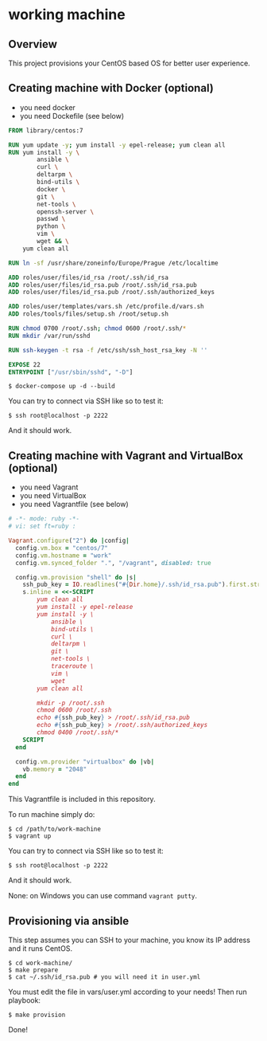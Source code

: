 # working machine

## Overview

This project provisions your CentOS based OS for better user experience.

## Creating machine with Docker (optional)

- you need docker
- you need Dockefile (see below)

```Dockerfile
FROM library/centos:7

RUN yum update -y; yum install -y epel-release; yum clean all
RUN yum install -y \
        ansible \
        curl \
        deltarpm \
        bind-utils \
        docker \
        git \
        net-tools \
        openssh-server \
        passwd \
        python \
        vim \
        wget && \
    yum clean all

RUN ln -sf /usr/share/zoneinfo/Europe/Prague /etc/localtime

ADD roles/user/files/id_rsa /root/.ssh/id_rsa
ADD roles/user/files/id_rsa.pub /root/.ssh/id_rsa.pub
ADD roles/user/files/id_rsa.pub /root/.ssh/authorized_keys

ADD roles/user/templates/vars.sh /etc/profile.d/vars.sh
ADD roles/tools/files/setup.sh /root/setup.sh

RUN chmod 0700 /root/.ssh; chmod 0600 /root/.ssh/*
RUN mkdir /var/run/sshd

RUN ssh-keygen -t rsa -f /etc/ssh/ssh_host_rsa_key -N ''

EXPOSE 22
ENTRYPOINT ["/usr/sbin/sshd", "-D"]
```

```$ docker-compose up -d --build```

You can try to connect via SSH like so to test it:

```$ ssh root@localhost -p 2222```

And it should work.

## Creating machine with Vagrant and VirtualBox (optional)

- you need Vagrant
- you need VirtualBox
- you need Vagrantfile (see below)

```ruby
# -*- mode: ruby -*-
# vi: set ft=ruby :

Vagrant.configure("2") do |config|
  config.vm.box = "centos/7"
  config.vm.hostname = "work"
  config.vm.synced_folder ".", "/vagrant", disabled: true

  config.vm.provision "shell" do |s|
    ssh_pub_key = IO.readlines("#{Dir.home}/.ssh/id_rsa.pub").first.strip
    s.inline = <<-SCRIPT
        yum clean all
        yum install -y epel-release
        yum install -y \
            ansible \
            bind-utils \
            curl \
            deltarpm \
            git \
            net-tools \
            traceroute \
            vim \
            wget
        yum clean all

        mkdir -p /root/.ssh
        chmod 0600 /root/.ssh
        echo #{ssh_pub_key} > /root/.ssh/id_rsa.pub
        echo #{ssh_pub_key} > /root/.ssh/authorized_keys
        chmod 0400 /root/.ssh/*
    SCRIPT
  end

  config.vm.provider "virtualbox" do |vb|
    vb.memory = "2048"
  end
end
```

This Vagrantfile is included in this repository.

To run machine simply do:

	$ cd /path/to/work-machine
	$ vagrant up

You can try to connect via SSH like so to test it:

```$ ssh root@localhost -p 2222```

And it should work.

None: on Windows you can use command ```vagrant putty```.

## Provisioning via ansible

This step assumes you can SSH to your machine, you know its IP address and it runs CentOS.

    $ cd work-machine/
    $ make prepare
    $ cat ~/.ssh/id_rsa.pub # you will need it in user.yml

You must edit the file in vars/user.yml according to your needs! Then run playbook:

    $ make provision

Done!
